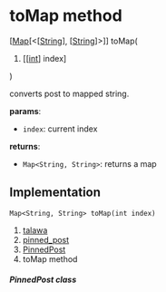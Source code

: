 
<div>

# toMap method

</div>


[[Map](https://api.flutter.dev/flutter/dart-core/Map-class.html)[\<[[String](https://api.flutter.dev/flutter/dart-core/String-class.html)],
[[String](https://api.flutter.dev/flutter/dart-core/String-class.html)]\>]]
toMap(

1.  [[[int](https://api.flutter.dev/flutter/dart-core/int-class.md)]
    index]

)



converts post to mapped string.

**params**:

-   `index`: current index

**returns**:

-   `Map<String, String>`: returns a map



## Implementation

``` language-dart
Map<String, String> toMap(int index) 
```







1.  [talawa](../../index.md)
2.  [pinned_post](../../widgets_pinned_post/)
3.  [PinnedPost](../../widgets_pinned_post/PinnedPost-class.md)
4.  toMap method

##### PinnedPost class








